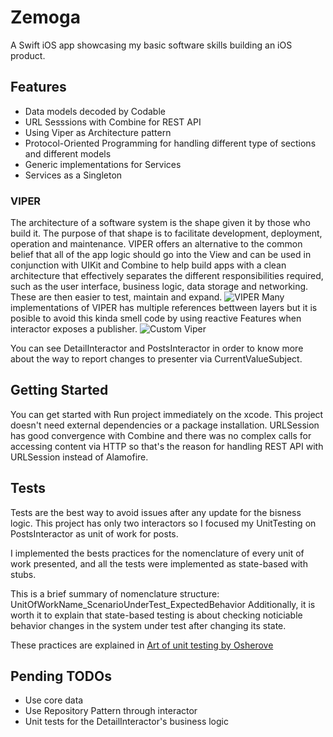 
# Zemoga

A Swift iOS app showcasing my basic software skills building an iOS product. 




## Features

- Data models decoded by Codable
- URL Sesssions with Combine for REST API
- Using Viper as Architecture pattern
- Protocol-Oriented Programming for handling different type of sections and different models
- Generic implementations for Services
- Services as a Singleton

### VIPER

The architecture of a software system is the shape given it by those who build it. The purpose of that shape is to facilitate development, 
deployment, operation and maintenance.
VIPER offers an alternative to the common belief that all of the app logic should go into the View and can be used in conjunction with UIKit and Combine
to help build apps with a clean architecture that effectively separates the different responsibilities required, such as the user interface, business logic,
data storage and networking. These are then easier to test, maintain and expand.
![VIPER](https://koenig-media.raywenderlich.com/uploads/2020/02/viper.png)
Many implementations of VIPER has multiple references bettween layers but it is posible to avoid this kinda smell code by using reactive Features
when interactor exposes a publisher. 
![Custom Viper](https://miro.medium.com/max/1400/1*teuZSPaiqDrm63HBEReX3g.png)

You can see DetailInteractor and PostsInteractor in order to know more about the way to report changes to presenter via CurrentValueSubject.
## Getting Started

You can get started with Run project immediately on the xcode. This project doesn't need external dependencies or a package installation.
URLSession has good convergence with Combine and there was no complex calls for accessing content via HTTP so that's the reason for handling REST API with URLSession instead of Alamofire.

## Tests

Tests are the best way to avoid issues after any update for the bisness logic. This project has only two interactors so 
I focused my UnitTesting on PostsInteractor as unit of work for posts. 

I implemented the bests practices for the nomenclature of every unit of work presented, and all the tests were implemented as 
state-based with stubs. 

This is a brief summary of nomenclature structure: UnitOfWorkName_ScenarioUnderTest_ExpectedBehavior
Additionally, it is worth it to explain that state-based testing is about checking noticiable behavior changes in the system under test 
after changing its state. 

These practices are explained in [Art of unit testing by Osherove](https://www.artofunittesting.com/)

## Pending TODOs

- Use core data
- Use Repository Pattern through interactor
- Unit tests for the DetailInteractor's business logic

